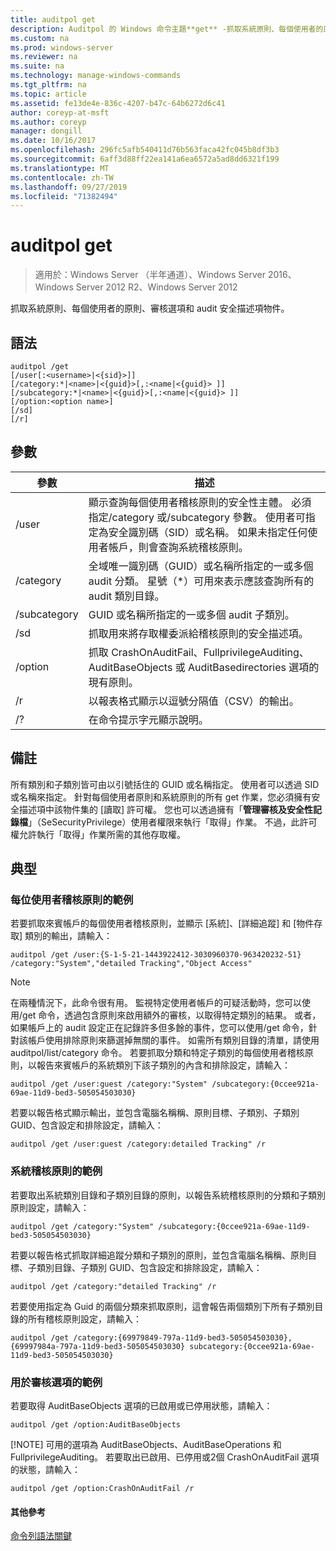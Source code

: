 ```yaml
---
title: auditpol get
description: Auditpol 的 Windows 命令主題**get** -抓取系統原則、每個使用者的原則、審核選項和 audit 安全描述項物件。
ms.custom: na
ms.prod: windows-server
ms.reviewer: na
ms.suite: na
ms.technology: manage-windows-commands
ms.tgt_pltfrm: na
ms.topic: article
ms.assetid: fe13de4e-836c-4207-b47c-64b6272d6c41
author: coreyp-at-msft
ms.author: coreyp
manager: dongill
ms.date: 10/16/2017
ms.openlocfilehash: 296fc5afb540411d76b563faca42fc045b8df3b3
ms.sourcegitcommit: 6aff3d88ff22ea141a6ea6572a5ad8dd6321f199
ms.translationtype: MT
ms.contentlocale: zh-TW
ms.lasthandoff: 09/27/2019
ms.locfileid: "71382494"
---
```

# <a name="auditpol-get"></a>auditpol get

>適用於：Windows Server （半年通道）、Windows Server 2016、Windows Server 2012 R2、Windows Server 2012

抓取系統原則、每個使用者的原則、審核選項和 audit 安全描述項物件。

## <a name="syntax"></a>語法
```
auditpol /get 
[/user[:<username>|<{sid}>]]
[/category:*|<name>|<{guid}>[,:<name|<{guid}> ]]
[/subcategory:*|<name>|<{guid}>[,:<name|<{guid}> ]]
[/option:<option name>]
[/sd]
[/r]
```
## <a name="parameters"></a>參數

|  參數   |                                                                                                                                         描述                                                                                                                                          |
|--------------|----------------------------------------------------------------------------------------------------------------------------------------------------------------------------------------------------------------------------------------------------------------------------------------------|
|    /user     | 顯示查詢每個使用者稽核原則的安全性主體。 必須指定/category 或/subcategory 參數。 使用者可指定為安全識別碼（SID）或名稱。 如果未指定任何使用者帳戶，則會查詢系統稽核原則。 |
|  /category   |                                                          全域唯一識別碼（GUID）或名稱所指定的一或多個 audit 分類。 星號（\*）可用來表示應該查詢所有的 audit 類別目錄。                                                          |
| /subcategory |                                                                                                                  GUID 或名稱所指定的一或多個 audit 子類別。                                                                                                                  |
|     /sd      |                                                                                                        抓取用來將存取權委派給稽核原則的安全描述項。                                                                                                        |
|   /option    |                                                                              抓取 CrashOnAuditFail、FullprivilegeAuditing、AuditBaseObjects 或 AuditBasedirectories 選項的現有原則。                                                                               |
|      /r      |                                                                                                              以報表格式顯示以逗號分隔值（CSV）的輸出。                                                                                                              |
|      /?      |                                                                                                                             在命令提示字元顯示說明。                                                                                                                             |

## <a name="remarks"></a>備註
所有類別和子類別皆可由以引號括住的 GUID 或名稱指定。 使用者可以透過 SID 或名稱來指定。
針對每個使用者原則和系統原則的所有 get 作業，您必須擁有安全描述項中該物件集的 [讀取] 許可權。 您也可以透過擁有「**管理審核及安全性記錄檔**」（SeSecurityPrivilege）使用者權限來執行「取得」作業。 不過，此許可權允許執行「取得」作業所需的其他存取權。
## <a name="BKMK_examples"></a>典型
### <a name="examples-for-the-per-user-audit-policy"></a>每位使用者稽核原則的範例
若要抓取來賓帳戶的每個使用者稽核原則，並顯示 [系統]、[詳細追蹤] 和 [物件存取] 類別的輸出，請輸入：
```
auditpol /get /user:{S-1-5-21-1443922412-3030960370-963420232-51} /category:"System","detailed Tracking","Object Access"
```
> [!NOTE]
> 在兩種情況下，此命令很有用。 監視特定使用者帳戶的可疑活動時，您可以使用/get 命令，透過包含原則來啟用額外的審核，以取得特定類別的結果。 或者，如果帳戶上的 audit 設定正在記錄許多但多餘的事件，您可以使用/get 命令，針對該帳戶使用排除原則來篩選掉無關的事件。 如需所有類別目錄的清單，請使用 auditpol/list/category 命令。
> 若要抓取分類和特定子類別的每個使用者稽核原則，以報告來賓帳戶的系統類別下該子類別的內含和排除設定，請輸入：
> ```
> auditpol /get /user:guest /category:"System" /subcategory:{0ccee921a-69ae-11d9-bed3-505054503030}
> ```
> 若要以報告格式顯示輸出，並包含電腦名稱稱、原則目標、子類別、子類別 GUID、包含設定和排除設定，請輸入：
> ```
> auditpol /get /user:guest /category:detailed Tracking" /r
> ```
> ### <a name="examples-for-the-system-audit-policy"></a>系統稽核原則的範例
> 若要取出系統類別目錄和子類別目錄的原則，以報告系統稽核原則的分類和子類別原則設定，請輸入：
> ```
> auditpol /get /category:"System" /subcategory:{0ccee921a-69ae-11d9-bed3-505054503030}
> ```
> 若要以報告格式抓取詳細追蹤分類和子類別的原則，並包含電腦名稱稱、原則目標、子類別目錄、子類別 GUID、包含設定和排除設定，請輸入：
> ```
> auditpol /get /category:"detailed Tracking" /r
> ```
> 若要使用指定為 Guid 的兩個分類來抓取原則，這會報告兩個類別下所有子類別目錄的所有稽核原則設定，請輸入：
> ```
> auditpol /get /category:{69979849-797a-11d9-bed3-505054503030},{69997984a-797a-11d9-bed3-505054503030} subcategory:{0ccee921a-69ae-11d9-bed3-505054503030}
> ```
> ### <a name="examples-for-auditing-options"></a>用於審核選項的範例
> 若要取得 AuditBaseObjects 選項的已啟用或已停用狀態，請輸入：
> ```
> auditpol /get /option:AuditBaseObjects
> ```
> [!NOTE]
> 可用的選項為 AuditBaseObjects、AuditBaseOperations 和 FullprivilegeAuditing。
> 若要取出已啟用、已停用或2個 CrashOnAuditFail 選項的狀態，請輸入：
> ```
> auditpol /get /option:CrashOnAuditFail /r
> ```
> #### <a name="additional-references"></a>其他參考
> [命令列語法關鍵](command-line-syntax-key.md)
